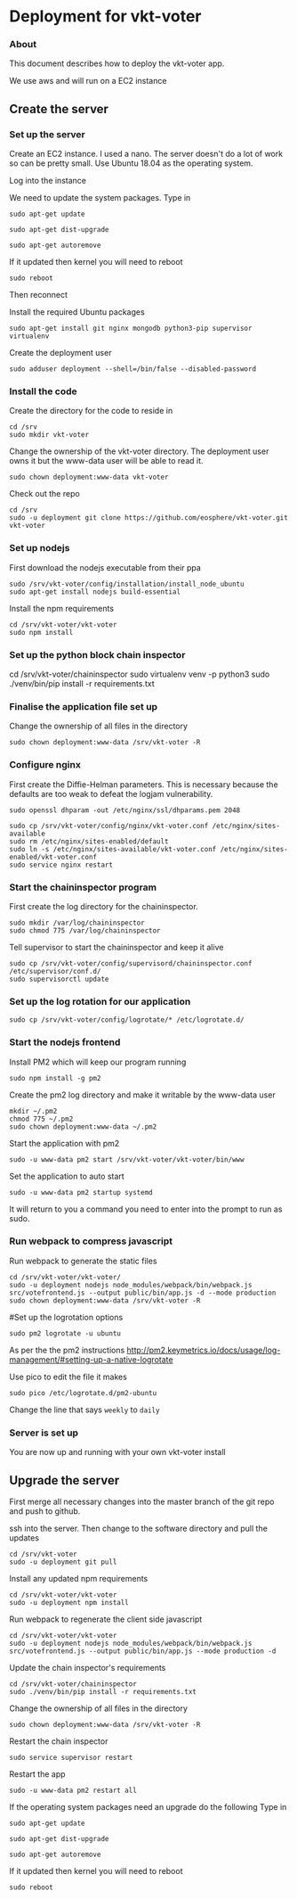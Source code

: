 # Deployment for vkt-voter

### About

This document describes how to deploy the vkt-voter app.

We use aws and will run on a EC2 instance

## Create the server

### Set up the server

Create an EC2 instance. I used a nano. The server doesn't do a lot of work so can be pretty small.
Use Ubuntu 18.04 as the operating system.

Log into the instance

We need to update the system packages. Type in

```
sudo apt-get update

sudo apt-get dist-upgrade

sudo apt-get autoremove
```

If it updated then kernel you will need to reboot

```
sudo reboot
```

Then reconnect

Install the required Ubuntu packages

```
sudo apt-get install git nginx mongodb python3-pip supervisor virtualenv
```

Create the deployment user

```
sudo adduser deployment --shell=/bin/false --disabled-password
```

### Install the code

Create the directory for the code to reside in

```
cd /srv
sudo mkdir vkt-voter
```

Change the ownership of the vkt-voter directory. The deployment user owns it
but the www-data user will be able to read it.
```
sudo chown deployment:www-data vkt-voter
```

Check out the repo

```
cd /srv
sudo -u deployment git clone https://github.com/eosphere/vkt-voter.git vkt-voter
```

### Set up nodejs

First download the nodejs executable from their ppa

```
sudo /srv/vkt-voter/config/installation/install_node_ubuntu
sudo apt-get install nodejs build-essential
```

Install the npm requirements

```
cd /srv/vkt-voter/vkt-voter
sudo npm install
```

### Set up the python block chain inspector

cd /srv/vkt-voter/chaininspector
sudo virtualenv venv -p python3
sudo ./venv/bin/pip install -r requirements.txt

### Finalise the application file set up

Change the ownership of all files in the directory
```
sudo chown deployment:www-data /srv/vkt-voter -R
```

### Configure nginx

First create the Diffie-Helman parameters. This is necessary because the defaults
are too weak to defeat the logjam vulnerability.
```
sudo openssl dhparam -out /etc/nginx/ssl/dhparams.pem 2048
```

```
sudo cp /srv/vkt-voter/config/nginx/vkt-voter.conf /etc/nginx/sites-available
sudo rm /etc/nginx/sites-enabled/default
sudo ln -s /etc/nginx/sites-available/vkt-voter.conf /etc/nginx/sites-enabled/vkt-voter.conf
sudo service nginx restart
```


### Start the chaininspector program

First create the log directory for the chaininspector.
```
sudo mkdir /var/log/chaininspector
sudo chmod 775 /var/log/chaininspector
```

Tell supervisor to start the chaininspector and keep it alive
```
sudo cp /srv/vkt-voter/config/supervisord/chaininspector.conf /etc/supervisor/conf.d/
sudo supervisorctl update
```

### Set up the log rotation for our application
```
sudo cp /srv/vkt-voter/config/logrotate/* /etc/logrotate.d/
```

### Start the nodejs frontend
Install PM2 which will keep our program running
```
sudo npm install -g pm2
```

Create the pm2 log directory and make it writable by the www-data user
```
mkdir ~/.pm2
chmod 775 ~/.pm2
sudo chown deployment:www-data ~/.pm2
```

Start the application with pm2
```
sudo -u www-data pm2 start /srv/vkt-voter/vkt-voter/bin/www
```

Set the application to auto start
```
sudo -u www-data pm2 startup systemd
```

It will return to you a command you need to enter into the prompt to run as sudo.

### Run webpack to compress javascript

Run webpack to generate the static files

```
cd /srv/vkt-voter/vkt-voter/
sudo -u deployment nodejs node_modules/webpack/bin/webpack.js src/votefrontend.js --output public/bin/app.js -d --mode production
sudo chown deployment:www-data /srv/vkt-voter -R
```

#Set up the logrotation options

```
sudo pm2 logrotate -u ubuntu
```

As per the the pm2 instructions <http://pm2.keymetrics.io/docs/usage/log-management/#setting-up-a-native-logrotate>

Use pico to edit the file it makes

```
sudo pico /etc/logrotate.d/pm2-ubuntu
```
Change the line that says `weekly` to `daily`

### Server is set up

You are now up and running with your own vkt-voter install

## Upgrade the server

First merge all necessary changes into the master branch of the git repo and push to github.

ssh into the server. Then change to the software directory and pull the updates

```
cd /srv/vkt-voter
sudo -u deployment git pull
```

Install any updated npm requirements
```
cd /srv/vkt-voter/vkt-voter
sudo -u deployment npm install
```

Run webpack to regenerate the client side javascript
```
cd /srv/vkt-voter/vkt-voter
sudo -u deployment nodejs node_modules/webpack/bin/webpack.js src/votefrontend.js --output public/bin/app.js --mode production -d
```

Update the chain inspector's requirements
```
cd /srv/vkt-voter/chaininspector
sudo ./venv/bin/pip install -r requirements.txt
```

Change the ownership of all files in the directory
```
sudo chown deployment:www-data /srv/vkt-voter -R
```

Restart the chain inspector
```
sudo service supervisor restart
```

Restart the app
```
sudo -u www-data pm2 restart all
```

If the operating system packages need an upgrade do the following
Type in

```
sudo apt-get update

sudo apt-get dist-upgrade

sudo apt-get autoremove
```

If it updated then kernel you will need to reboot

```
sudo reboot
```
